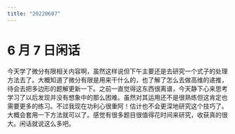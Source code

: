```yaml
---
title: "20220607"
---
```

6 月 7 日闲话
===

今天学了微分有限相关内容啊，虽然这样说但下午主要还是去研究一个式子的处理方法去了。大概知道了微分有限是用来干什么的，也了解了怎么去做高维的递推，待会去把多边形的题解更新一下。之前一直觉得这东西很离谱，今天静下心来思考学习了以后发现并没有想象中的那么困难。虽然对其运用还不是很熟练但这肯定也需要更多的练习。不过我现在功利心很重阿！估计也不会更深地研究这个技巧了。大概会套用一下方法就可以了。感觉有很多题目很值得花时间来研究，收获真的很大。闲话就说这么多吧。
